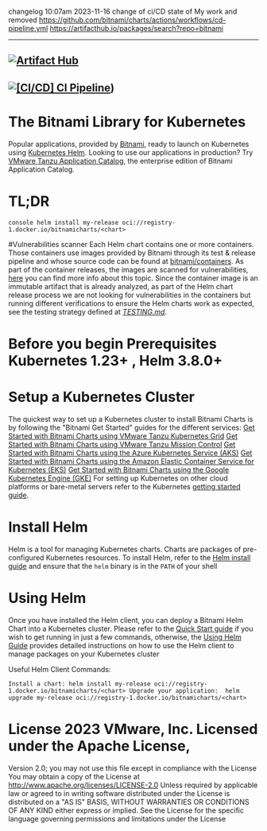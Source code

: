 changelog 10:07am 2023-11-16 
change of ci/CD state of My work and removed 
https://github.com/bitnami/charts/actions/workflows/cd-pipeline.yml
https://artifacthub.io/packages/search?repo=bitnami




---
[![Artifact Hub](https://img.shields.io/endpoint?url=https://artifacthub.io/badge/repository/Apetree100122)](https://artifacthub.io/packages/search?repo=Apetree100122) 
---
[![[CI/CD] CI Pipeline](https://github.com/bitnami/charts/actions/workflows/ci-pipeline.yml/badge.svg)](https://github.com/bitnami/charts/actions/workflows/ci-pipeline.yml))
---
# The Bitnami Library for Kubernetes
Popular applications, provided by [Bitnami](https://bitnami.com), ready to launch on Kubernetes using [Kubernetes Helm](https://github.com/helm/helm).
Looking to use our applications in production? Try [VMware Tanzu Application Catalog](https://bitnami.com/enterprise), the enterprise edition of Bitnami Application Catalog.

# TL;DR
`console
helm install my-release oci://registry-1.docker.io/bitnamicharts/<chart>`

#Vulnerabilities scanner
Each Helm chart contains one or more containers. Those containers use images provided by Bitnami through its test & release pipeline and whose source code can be found at [bitnami/containers](https://github.com/bitnami/containers).
As part of the container releases, the images are scanned for vulnerabilities, [here](https://github.com/bitnami/containers#vulnerability-scan-in-bitnami-container-images) you can find more info about this topic.
Since the container image is an immutable artifact that is already analyzed, as part of the Helm chart release process we are not looking for vulnerabilities in the containers but running different verifications to ensure the Helm charts work as expected, see the testing strategy defined at [_TESTING.md_](https://github.com/bitnami/charts/blob/main/TESTING.md).

# Before you begin Prerequisites Kubernetes 1.23+ , Helm 3.8.0+

# Setup a Kubernetes Cluster
The quickest way to set up a Kubernetes cluster to install Bitnami Charts is by following the "Bitnami Get Started" guides for the different services:
 [Get Started with Bitnami Charts using VMware Tanzu Kubernetes Grid](https://docs.bitnami.com/kubernetes/get-started-tkg/)
 [Get Started with Bitnami Charts using VMware Tanzu Mission Control](https://docs.bitnami.com/tutorials/tanzu-mission-control-get-started/)
 [Get Started with Bitnami Charts using the Azure Kubernetes Service (AKS)](https://docs.bitnami.com/kubernetes/get-started-aks/)
 [Get Started with Bitnami Charts using the Amazon Elastic Container Service for Kubernetes (EKS)](https://docs.bitnami.com/kubernetes/get-started-eks/)
[Get Started with Bitnami Charts using the Google Kubernetes Engine (GKE)](https://docs.bitnami.com/kubernetes/get-started-gke/)
For setting up Kubernetes on other cloud platforms or bare-metal servers refer to the Kubernetes [getting started guide](https://kubernetes.io/docs/getting-started-guides/).

# Install Helm
Helm is a tool for managing Kubernetes charts. Charts are packages of pre-configured Kubernetes resources.
To install Helm, refer to the 
[Helm install guide](https://github.com/helm/helm#install) 
and ensure that the `helm` binary is in the `PATH` of your shell

# Using Helm
Once you have installed the Helm client, you can deploy a Bitnami Helm Chart into a Kubernetes cluster.
Please refer to the [Quick Start guide](https://helm.sh/docs/intro/quickstart/) if you wish to
get running in just a few commands, otherwise, the
[Using Helm Guide](https://helm.sh/docs/intro/using_helm/)
provides detailed instructions on how to use the Helm client to 
manage packages on your Kubernetes cluster

Useful Helm Client Commands:

`Install a chart:
helm install my-release oci://registry-1.docker.io/bitnamicharts/<chart>
Upgrade your application: 
helm upgrade my-release oci://registry-1.docker.io/bitnamicharts/<chart>`

# License 2023 VMware, Inc. Licensed under the Apache License, 
Version 2.0; you may not use this file except in compliance with the License
You may obtain a copy of the License at
<http://www.apache.org/licenses/LICENSE-2.0>
Unless required by applicable law or agreed to in writing
software distributed under the License is distributed on a 
"AS IS" BASIS, WITHOUT WARRANTIES OR CONDITIONS OF ANY KIND
either express or implied. See the License for the specific
language governing permissions and limitations under the License
